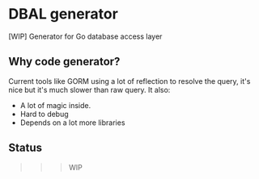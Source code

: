 DBAL generator
====

[WIP] Generator for Go database access layer

## Why code generator?

Current tools like GORM using a lot of reflection to resolve the query, it's nice but it's much slower than raw query. It also:

- A lot of magic inside.
- Hard to debug
- Depends on a lot more libraries

## Status

>>> WIP
